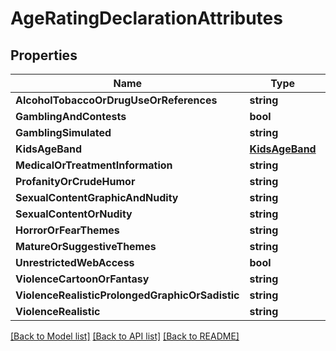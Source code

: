 # AgeRatingDeclarationAttributes

## Properties

Name | Type | Description | Notes
------------ | ------------- | ------------- | -------------
**AlcoholTobaccoOrDrugUseOrReferences** | **string** |  | [optional] 
**GamblingAndContests** | **bool** |  | [optional] 
**GamblingSimulated** | **string** |  | [optional] 
**KidsAgeBand** | [**KidsAgeBand**](KidsAgeBand.md) |  | [optional] 
**MedicalOrTreatmentInformation** | **string** |  | [optional] 
**ProfanityOrCrudeHumor** | **string** |  | [optional] 
**SexualContentGraphicAndNudity** | **string** |  | [optional] 
**SexualContentOrNudity** | **string** |  | [optional] 
**HorrorOrFearThemes** | **string** |  | [optional] 
**MatureOrSuggestiveThemes** | **string** |  | [optional] 
**UnrestrictedWebAccess** | **bool** |  | [optional] 
**ViolenceCartoonOrFantasy** | **string** |  | [optional] 
**ViolenceRealisticProlongedGraphicOrSadistic** | **string** |  | [optional] 
**ViolenceRealistic** | **string** |  | [optional] 

[[Back to Model list]](../README.md#documentation-for-models) [[Back to API list]](../README.md#documentation-for-api-endpoints) [[Back to README]](../README.md)


